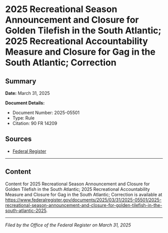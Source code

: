 # 2025 Recreational Season Announcement and Closure for Golden Tilefish in the South Atlantic; 2025 Recreational Accountability Measure and Closure for Gag in the South Atlantic; Correction

## Summary

**Date:** March 31, 2025

**Document Details:**
- Document Number: 2025-05501
- Type: Rule
- Citation: 90 FR 14209

## Sources
- [Federal Register](https://www.federalregister.gov/documents/2025/03/31/2025-05501/2025-recreational-season-announcement-and-closure-for-golden-tilefish-in-the-south-atlantic-2025)

---

## Content

Content for 2025 Recreational Season Announcement and Closure for Golden Tilefish in the South Atlantic; 2025 Recreational Accountability Measure and Closure for Gag in the South Atlantic; Correction is available at https://www.federalregister.gov/documents/2025/03/31/2025-05501/2025-recreational-season-announcement-and-closure-for-golden-tilefish-in-the-south-atlantic-2025.

---

*Filed by the Office of the Federal Register on March 31, 2025*
